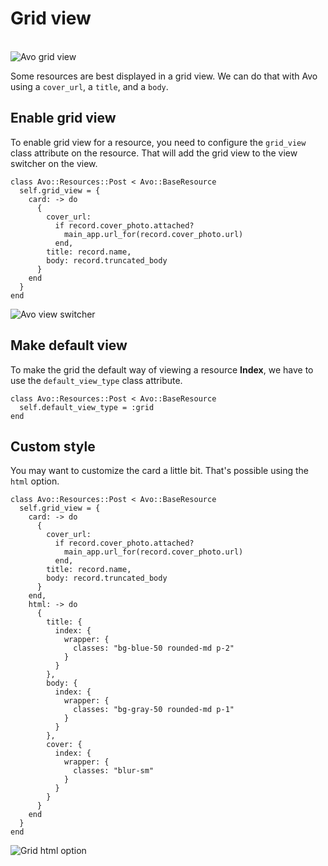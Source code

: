 # Grid view

<br />
<img :src="('/assets/img/grid-view.jpg')" alt="Avo grid view" class="border mb-4" />

Some resources are best displayed in a grid view. We can do that with Avo using a `cover_url`, a `title`, and a `body`.

## Enable grid view

To enable grid view for a resource, you need to configure the `grid_view` class attribute on the resource. That will add the grid view to the view switcher on the <Index /> view.

```ruby{2-13}
class Avo::Resources::Post < Avo::BaseResource
  self.grid_view = {
    card: -> do
      {
        cover_url:
          if record.cover_photo.attached?
            main_app.url_for(record.cover_photo.url)
          end,
        title: record.name,
        body: record.truncated_body
      }
    end
  }
end
```

<img :src="('/assets/img/view-switcher.png')" alt="Avo view switcher" class="border mb-4" />

## Make default view

To make the grid the default way of viewing a resource **Index**, we have to use the `default_view_type` class attribute.

```ruby{2}
class Avo::Resources::Post < Avo::BaseResource
  self.default_view_type = :grid
end
```

## Custom style

You may want to customize the card a little bit. That's possible using the `html` option.

```ruby{13-37}
class Avo::Resources::Post < Avo::BaseResource
  self.grid_view = {
    card: -> do
      {
        cover_url:
          if record.cover_photo.attached?
            main_app.url_for(record.cover_photo.url)
          end,
        title: record.name,
        body: record.truncated_body
      }
    end,
    html: -> do
      {
        title: {
          index: {
            wrapper: {
              classes: "bg-blue-50 rounded-md p-2"
            }
          }
        },
        body: {
          index: {
            wrapper: {
              classes: "bg-gray-50 rounded-md p-1"
            }
          }
        },
        cover: {
          index: {
            wrapper: {
              classes: "blur-sm"
            }
          }
        }
      }
    end
  }
end
```

<img :src="('/assets/img/grid-html-option.png')" alt="Grid html option" class="border mb-4" />

